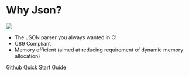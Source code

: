 # Why Json?

![](https://github.com/BraedonWooding/WhyJsonC/workflows/CI/badge.svg)

- The JSON parser you always wanted in C!
- C89 Compliant
- Memory efficient (aimed at reducing requirement of dynamic memory allocation)

[Github](https://github.com/BraedonWooding/WhyJsonC)
[Quick Start Guide](_introduction)
